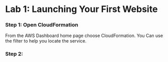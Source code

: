 # Lab 1: Launching Your First Website

### Step 1: Open CloudFormation
From the AWS Dashboard home page choose CloudFormation. You Can use the filter to help you locate the service.
### Step 2: 

<!--stackedit_data:
eyJoaXN0b3J5IjpbMzI3NTIwNDQ2LC0xMzg1MTE5MTldfQ==
-->